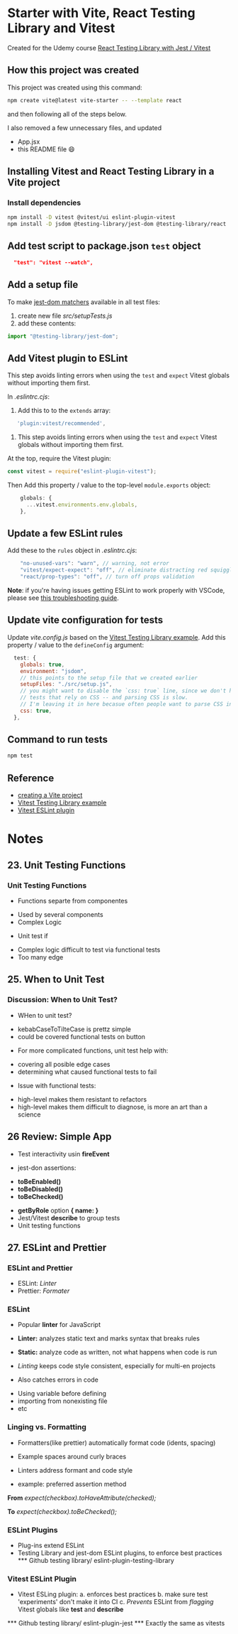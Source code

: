# Starter with Vite, React Testing Library and Vitest

Created for the Udemy course [React Testing Library with Jest / Vitest](https://www.udemy.com/course/react-testing-library)

## How this project was created

This project was created using this command:

```sh
npm create vite@latest vite-starter -- --template react
```

and then following all of the steps below.

I also removed a few unnecessary files, and updated

- App.jsx
- this README file 😄

## Installing Vitest and React Testing Library in a Vite project

### Install dependencies

```sh
npm install -D vitest @vitest/ui eslint-plugin-vitest
npm install -D jsdom @testing-library/jest-dom @testing-library/react
```

## Add test script to package.json `test` object

```json
  "test": "vitest --watch",
```

## Add a setup file

To make [jest-dom matchers](https://github.com/testing-library/jest-dom#custom-matchers) available in all test files:

1. create new file _src/setupTests.js_
1. add these contents:

```js
import "@testing-library/jest-dom";
```

## Add Vitest plugin to ESLint

This step avoids linting errors when using the `test` and `expect` Vitest globals without importing them first.

In _.eslintrc.cjs_:

1. Add this to to the `extends` array:

```js
   'plugin:vitest/recommended',
```

1. This step avoids linting errors when using the `test` and `expect` Vitest globals without importing them first.

At the top, require the Vitest plugin:

```js
const vitest = require("eslint-plugin-vitest");
```

Then Add this property / value to the top-level `module.exports` object:

```js
    globals: {
      ...vitest.environments.env.globals,
    },
```

## Update a few ESLint rules

Add these to the `rules` object in _.eslintrc.cjs_:

```js
    "no-unused-vars": "warn", // warning, not error
    "vitest/expect-expect": "off", // eliminate distracting red squiggles while writing tests
    "react/prop-types": "off", // turn off props validation
```

**Note**: if you're having issues getting ESLint to work properly with VSCode, please see [this troubleshooting guide](https://dev.to/bonnie/eslint-prettier-and-vscode-troubleshooting-ljh).

## Update vite configuration for tests

Update _vite.config.js_ based on the [Vitest Testing Library example](https://github.com/vitest-dev/vitest/blob/main/examples/react-testing-lib/vite.config.ts). Add this property / value to the `defineConfig` argument:

```js
  test: {
    globals: true,
    environment: "jsdom",
    // this points to the setup file that we created earlier
    setupFiles: "./src/setup.js",
    // you might want to disable the `css: true` line, since we don't have
    // tests that rely on CSS -- and parsing CSS is slow.
    // I'm leaving it in here becasue often people want to parse CSS in tests.
    css: true,
  },
```

## Command to run tests

```sh
npm test
```

## Reference

- [creating a Vite project](https://vitejs.dev/guide/#scaffolding-your-first-vite-project)
- [Vitest Testing Library example](https://github.com/vitest-dev/vitest/tree/main/examples/react-testing-lib)
- [Vitest ESLint plugin](https://www.npmjs.com/package/eslint-plugin-vitest)


# Notes

## 23. Unit Testing Functions

### Unit Testing Functions

* Functions separte from componentes
- Used by several components
- Complex Logic

* Unit test if
- Complex logic difficult to test via functional tests
- Too many edge 

## 25. When to Unit Test

### Discussion: When to Unit Test?

* WHen to unit test?
- kebabCaseToTilteCase is prettz simple
- could be covered functional tests on button

* For more complicated functions, unit test help with:
- covering all posible edge cases
- determining what caused functional tests to fail

* Issue with functional tests:
- high-level makes them resistant to refactors
- high-level makes them difficult to diagnose, is more an art than a science

## 26 Review: Simple App
* Test interactivity usin **fireEvent**

* jest-don assertions:
- **toBeEnabled()**
- **toBeDisabled()**
- **toBeChecked()**

* **getByRole** option **{ name: }**
* Jest/Vitest **describe** to group tests
* Unit testing functions

## 27. ESLint and Prettier

### ESLint and Prettier
* ESLint: *Linter*
* Prettier: *Formater*

### ESLint

* Popular **linter** for JavaScript

* **Linter:** analyzes static text and marks syntax that breaks rules
* **Static:** analyze code as written, not what happens when code is run

* *Linting* keeps code style consistent, especially for multi-en projects
* Also catches errors in code
- Using variable before defining
- importing from nonexisting file
- etc

### Linging vs. Formatting

* Formatters(like prettier) automatically format code (idents, spacing)
- Example spaces around curly braces

* Linters address formant and code style
- example: preferred assertion method

**From**
*expect(checkbox).toHaveAttribute(checked);*

**To**
*expect(checkbox).toBeChecked();*

### ESLint Plugins

* Plug-ins extend ESLint
* Testing Library and jest-dom ESLint plugins, to enforce best practices
*** Github testing library/ eslint-plugin-testing-library

### Vitest ESLint Plugin

* Vitest ESLing plugin:
a. enforces best practices
b. make sure test 'experiments' don't make it into CI
c. *Prevents* ESLint from *flagging* Vitest globals like **test** and **describe**

*** Github testing library/ eslint-plugin-jest
*** Exactly the same as vitests
